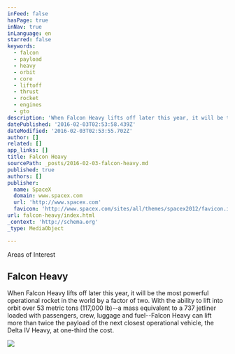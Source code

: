 ```yaml
---
inFeed: false
hasPage: true
inNav: true
inLanguage: en
starred: false
keywords:
  - falcon
  - payload
  - heavy
  - orbit
  - core
  - liftoff
  - thrust
  - rocket
  - engines
  - gto
description: 'When Falcon Heavy lifts off later this year, it will be the most powerful operational rocket in the world by a factor of two. With the ability to lift into orbit over 53 metric tons (117,000 lb)--a mass equivalent to a 737 jetliner loaded with passengers, crew, luggage and fuel--Falcon Heavy can lift more than twice the payload of the next closest operational vehicle, the Delta IV Heavy, at one-third the cost.'
datePublished: '2016-02-03T02:53:58.439Z'
dateModified: '2016-02-03T02:53:55.702Z'
author: []
related: []
app_links: []
title: Falcon Heavy
sourcePath: _posts/2016-02-03-falcon-heavy.md
published: true
authors: []
publisher:
  name: SpaceX
  domain: www.spacex.com
  url: 'http://www.spacex.com'
  favicon: 'http://www.spacex.com/sites/all/themes/spacex2012/favicon.ico'
url: falcon-heavy/index.html
_context: 'http://schema.org'
_type: MediaObject

---
```

Areas of Interest

<article style=""><h1>Falcon Heavy</h1><p>When Falcon Heavy lifts off later this year, it will be the most powerful operational rocket in the world by a factor of two. With the ability to lift into orbit over 53 metric tons (117,000 lb)--a mass equivalent to a 737 jetliner loaded with passengers, crew, luggage and fuel--Falcon Heavy can lift more than twice the payload of the next closest operational vehicle, the Delta IV Heavy, at one-third the cost.</p><img src="https://s3-us-west-2.amazonaws.com/the-grid-img/p/ddd4c3b290e7751ca8618ed751e0dd2f0f65e350.jpg" /></article>